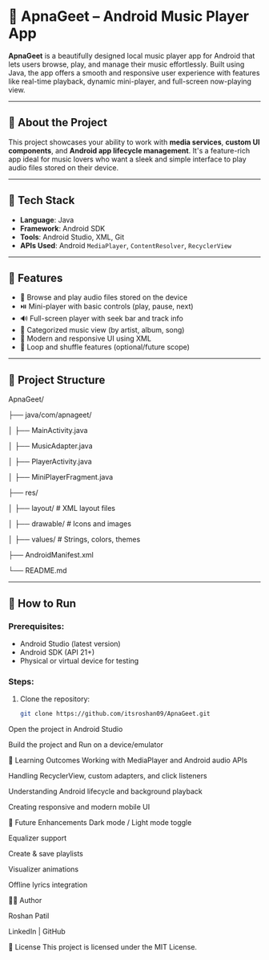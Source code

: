 # 🎵 ApnaGeet – Android Music Player App

**ApnaGeet** is a beautifully designed local music player app for Android that lets users browse, play, and manage their music effortlessly. Built using Java, the app offers a smooth and responsive user experience with features like real-time playback, dynamic mini-player, and full-screen now-playing view.

---

## 🧠 About the Project

This project showcases your ability to work with **media services**, **custom UI components**, and **Android app lifecycle management**. It's a feature-rich app ideal for music lovers who want a sleek and simple interface to play audio files stored on their device.

---

## 🧰 Tech Stack

- **Language**: Java
- **Framework**: Android SDK
- **Tools**: Android Studio, XML, Git
- **APIs Used**: Android `MediaPlayer`, `ContentResolver`, `RecyclerView`

---

## 📸 Features

- 🎵 Browse and play audio files stored on the device
- ⏯️ Mini-player with basic controls (play, pause, next)
- 🔊 Full-screen player with seek bar and track info
- 📂 Categorized music view (by artist, album, song)
- 🎨 Modern and responsive UI using XML
- 🔁 Loop and shuffle features (optional/future scope)

---

## 📂 Project Structure

ApnaGeet/

├── java/com/apnageet/

│ ├── MainActivity.java

│ ├── MusicAdapter.java

│ ├── PlayerActivity.java

│ ├── MiniPlayerFragment.java

├── res/

│ ├── layout/ # XML layout files

│ ├── drawable/ # Icons and images

│ ├── values/ # Strings, colors, themes

├── AndroidManifest.xml

└── README.md


---

## 🚀 How to Run

### Prerequisites:
- Android Studio (latest version)
- Android SDK (API 21+)
- Physical or virtual device for testing

### Steps:
1. Clone the repository:
   ```bash
   git clone https://github.com/itsroshan09/ApnaGeet.git
Open the project in Android Studio

Build the project and Run on a device/emulator

🎯 Learning Outcomes
Working with MediaPlayer and Android audio APIs

Handling RecyclerView, custom adapters, and click listeners

Understanding Android lifecycle and background playback

Creating responsive and modern mobile UI

🔮 Future Enhancements
Dark mode / Light mode toggle

Equalizer support

Create & save playlists

Visualizer animations

Offline lyrics integration

👨‍💻 Author

Roshan Patil

LinkedIn | GitHub

📜 License
This project is licensed under the MIT License.
